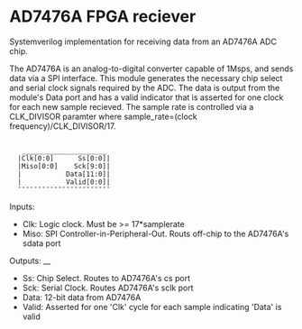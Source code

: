 # AD7476A FPGA reciever
Systemverilog implementation for receiving data from an AD7476A ADC chip.

The AD7476A is an analog-to-digital converter capable of 1Msps, and sends data via a SPI interface. This module generates the necessary chip select and serial clock signals required by the ADC. The data is output from the module's Data port and has a valid indicator that is asserted for one clock for each new sample recieved. The sample rate is controlled via a CLK_DIVISOR paramter where sample_rate=(clock frequency)/CLK_DIVISOR/17.

<pre><code>
   _____________________
  |Clk[0:0]      Ss[0:0]|
  |Miso[0:0]    Sck[9:0]|
  |           Data[11:0]|
  |           Valid[0:0]|
  ¯¯¯¯¯¯¯¯¯¯¯¯¯¯¯¯¯¯¯¯¯¯¯  
</code></pre>
Inputs:
- Clk: Logic clock. Must be >= 17*samplerate
- Miso: SPI Controller-in-Peripheral-Out. Routs off-chip to the AD7476A's sdata port

Outputs:                              __
- Ss: Chip Select. Routes to AD7476A's cs port
- Sck: Serial Clock. Routes AD7476A's sclk port
- Data: 12-bit data from AD7476A
- Valid: Asserted for one 'Clk' cycle for each sample indicating 'Data' is valid
